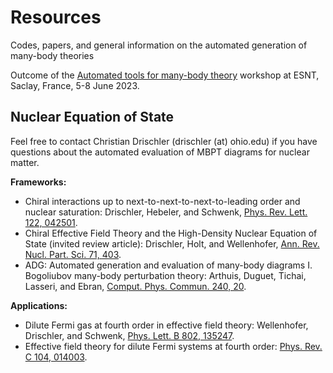 # Resources
Codes, papers, and general information on the automated generation of many-body theories

Outcome of the [Automated tools for many-body theory](https://esnt.cea.fr/Phocea/Page/index.php?id=111) workshop at ESNT, Saclay, France, 5-8 June 2023.


## Nuclear Equation of State

Feel free to contact Christian Drischler (drischler (at) ohio.edu) if you have questions about the automated evaluation of MBPT diagrams for nuclear matter.

**Frameworks:**

* Chiral interactions up to next-to-next-to-next-to-leading order and nuclear saturation: Drischler, Hebeler, and Schwenk, [Phys. Rev. Lett. 122, 042501](https://inspirehep.net/literature/1631946).
* Chiral Effective Field Theory and the High-Density Nuclear Equation of State (invited review article): Drischler, Holt, and Wellenhofer, [Ann. Rev. Nucl. Part. Sci. 71, 403](https://inspirehep.net/literature/1839439).
* ADG: Automated generation and evaluation of many-body diagrams I. Bogoliubov many-body perturbation theory: Arthuis, Duguet, Tichai, Lasseri, and Ebran, [Comput. Phys. Commun. 240, 20](https://inspirehep.net/literature/1692769).

**Applications:**

* Dilute Fermi gas at fourth order in effective field theory: Wellenhofer, Drischler, and Schwenk, [Phys. Lett. B 802, 135247](https://inspirehep.net/literature/1710362).
* Effective field theory for dilute Fermi systems at fourth order:  [Phys. Rev. C 104, 014003](https://inspirehep.net/literature/1846134).
